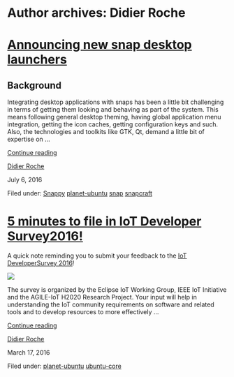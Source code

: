 





# Author archives: Didier Roche





#  [Announcing new snap desktop launchers](/en/blog/2016/07/06/announcing-new-snap-desktop-launchers/)

## Background

Integrating desktop applications with snaps has been a little bit challenging
in terms of getting them looking and behaving as part of the system. This
means following general desktop theming, having global application menu
integration, getting the icon caches, getting configuration keys and such.
Also, the technologies and toolkits like GTK, Qt, demand a little bit of
expertise on ...

[Continue reading](/en/blog/2016/07/06/announcing-new-snap-desktop-launchers/)

[Didier Roche](/en/blog/authors/didrocks/)

July 6, 2016

Filed under: [Snappy](/en/blog/tags/Snappy/) [planet-ubuntu](/en/blog/tags/planet-ubuntu/) [snap](/en/blog/tags/snap/)
[snapcraft](/en/blog/tags/snapcraft/)

#  [5 minutes to file in IoT Developer Survey2016!](/en/blog/2016/03/17/5-minutes-file-iot-developer-survey-2016/)

A quick note reminding you to submit your feedback to the [IoT DeveloperSurvey 2016](https://www.surveymonkey.com/r/AGILEIoT)!

![](/static/devportal_uploaded/8f149a1e-d82e-414e-872d-fe622bf55b52-3078ae78-ed49-442d-9ac4-8228c968aeaf-media/2016/03/17/survey.jpg)

The survey is organized by the Eclipse IoT Working Group, IEEE IoT Initiative
and the AGILE-IoT H2020 Research Project. Your input will help in
understanding the IoT community requirements on software and related tools and
to develop resources to more effectively ...

[Continue reading](/en/blog/2016/03/17/5-minutes-file-iot-developer-survey-2016/)

[Didier Roche](/en/blog/authors/didrocks/)

March 17, 2016

Filed under: [planet-ubuntu](/en/blog/tags/planet-ubuntu/) [ubuntu-core](/en/blog/tags/ubuntu-core/)





